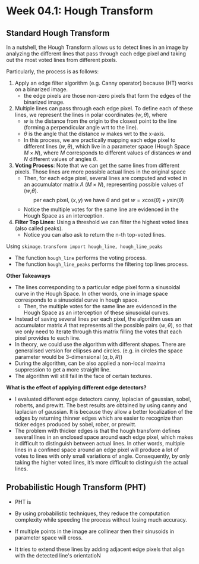 # Week 04.1: Hough Transform

## Standard Hough Transform

In a nutshell, the Hough Transform allows us to detect lines in an image by analyzing the different lines that pass through each edge pixel and taking out the most voted lines from different pixels.

Particularly, the process is as follows:

1. Apply an edge filter algorithm (e.g. Canny operator) because (HT) works on a binarized image.
    - the edge pixels are those non-zero pixels that form the edges of the binarized image.
2. Multiple lines can pass through each edge pixel. To define each of these lines, we represent the lines in polar coordinates $(w,\theta)$, where
    - $w$ is the distance from the origin to the closest point to the line (forming a perpendicular angle wrt to the line).
    - $\theta$ is the angle that the distance $w$ makes wrt to the x-axis.
    - In this process, we are practically mapping each edge pixel to different lines $(w,\theta)$, which live in a parameter space (Hough Space $M \times N$), where $M$ corresponds to different values of distances $w$ and $N$ different values of angles $\theta$.
3. **Voting Process**: Note that we can get the same lines from different pixels. Those lines are more possible actual lines in the original space
    - Then, for each edge pixel, several lines are computed and voted in an accumulator matrix $A$ ($M \times N$), representing possible values of ($w$,$\theta$). $$\text{per each pixel, } (x,y)\text{ we have } \theta \text{ and get } w = x \text{cos}(\theta) + y \text{sin}(\theta)$$
    - Notice the multiple votes for the same line are evidenced in the Hough Space as an interception.
4. **Filter Top Lines**: Using a threshold we can filter the highest voted lines (also called peaks).
    - Notice you can also ask to return the n-th top-voted lines.

Using `skimage.transform import hough_line, hough_line_peaks`
- The function `hough_line` performs the voting process.
- The function `hough_line_peaks` performs the filtering top lines process.

**Other Takeaways**
- The lines corresponding to a particular edge pixel form a sinusoidal curve in the Hough Space. In other words, one in image space corresponds to a sinusoidal curve in hough space.
    - Then, the multiple votes for the same line are evidenced in the Hough Space as an interception of these sinusoidal curves.
- Instead of saving several lines per each pixel, the algorithm uses an accumulator matrix $A$ that represents all the possible pairs $(w, \theta)$, so that we only need to iterate through this matrix filling the votes that each pixel provides to each line.
- In theory, we could use the algorithm with different shapes. There are generalised version for ellipses and circles. (e.g. in circles the space parameter would be  3-dimensional $(a,b,R)$)
- During the algorithm, can be also applied a non-local maxima suppression to get a more straight line.
- The algorithm will still fail in the face of certain textures.

**What is the effect of applying different edge detectors?**

- I evaluated different edge detectors canny, laplacian of gaussian, sobel, roberts, and prewitt. The best results are obtained by using canny and laplacian of gaussian. It is because they allow a better localization of the edges by returning thinner edges which are easier to recognize than ticker edges produced by sobel, rober, or prewitt.
- The problem with thicker edges is that the hough transform defines several lines in an enclosed space around each edge pixel, which makes it difficult to distinguish between actual lines. In other words, multiple lines in a confined space around an edge pixel will produce a lot of votes to lines with only small variations of angle. Consequently,  by only taking the higher voted lines, it’s more difficult to distinguish the actual lines.


## Probabilistic Hough Transform (PHT)

- PHT is 

- By using probabilistic techniques, they reduce the computation complexity while speeding the process without losing much accuracy.
- If multiple points in the image are collinear then their sinusoids in parameter space 
will cross.




- It tries to extend these lines by adding adjacent edge pixels that align with the detected line's orientatioN